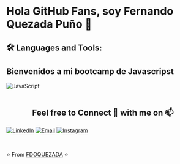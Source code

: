 # Hola GitHub Fans, soy Fernando Quezada  Puño 👋
## 🛠️ Languages and Tools:

## Bienvenidos  a mi bootcamp de Javascripst

![JavaScript](https://img.shields.io/badge/-JavaScript-000000?style=flat&logo=javascript)
<br>
<br> 
<h2 align="center">Feel free to Connect 👥 with me on 📫</h2>

<p align="center">
  
<a href="https://www.linkedin.com/in/fernando-quezada-pu%C3%B1o-0b99b957/"><img alt="LinkedIn" src="https://img.shields.io/badge/LinkedIn-Fernando%20Quezada%20Puño-blue?style=flat-square&logo=linkedin"></a>
<a href="mailto:fdoquezadapuno@gmail.com"><img alt="Email" src="https://img.shields.io/badge/Email-fdoquezadapuno@gmail.com-blue?style=flat-square&logo=gmail"></a>
  <a href="https://www.instagram.com/elferna_2/"><img alt="Instagram" src="https://img.shields.io/badge/Instagram-elferna__2-blue?style=flat-square&logo=instagram"></a>
</p>
<br>
                   
⭐️ From [FDOQUEZADA](https://github.com/fdoquezada) ⭐️
